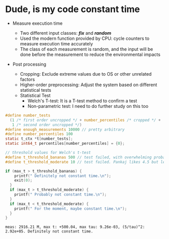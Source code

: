 # Dude, is my code constant time

- Measure execution time

  - Two different input classes: ***fix*** and ***random***
  - Used the modern function provided by CPU: cycle counters to measure execution time accurately
  - The class of each measurement is random, and the input will be done before the measurement to reduce the environmental impacts

- Post processing
  - Cropping: Exclude extreme values due to OS or other unrelated factors
  - Higher-order preprocessing: Adjust the system based on different statistical tests
  - Statistical Test
    - Welch's T-test: It is a T-test method to confirm a test
    - Non-parametric test: I need to do further study on this too

``` C
#define number_tests                                                           \
  (1 /* first order uncropped */ + number_percentiles /* cropped */ +          \
   1 /* second order uncropped */)
#define enough_measurements 10000 // pretty arbitrary
#define number_percentiles 100
static t_ctx *t[number_tests];
static int64_t percentiles[number_percentiles] = {0};

// threshold values for Welch's t-test
#define t_threshold_bananas 500 // test failed, with overwhelming probability
#define t_threshold_moderate 10 // test failed. Pankaj likes 4.5 but let's be more lenient
```

``` C
if (max_t > t_threshold_bananas) {
    printf(" Definitely not constant time.\n");
    exit(0);
  }
  if (max_t > t_threshold_moderate) {
    printf(" Probably not constant time.\n");
  }
  if (max_t < t_threshold_moderate) {
    printf(" For the moment, maybe constant time.\n");
  }
}
```


``` null
meas: 2916.21 M, max t: +500.04, max tau: 9.26e-03, (5/tau)^2: 2.92e+05. Definitely not constant time.
```
